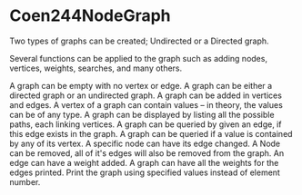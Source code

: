 # Coen244NodeGraph

Two types of graphs can be created; Undirected or a Directed graph.

Several functions can be applied to the graph such as adding nodes, vertices, weights, searches, and many others.

A graph can be empty with no vertex or edge.
A graph can be either a directed graph or an undirected graph. 
A graph can be added in vertices and edges.
A vertex of a graph can contain values – in theory, the values can be of any type. 
A graph can be displayed by listing all the possible paths, each linking vertices. 
A graph can be queried by given an edge, if this edge exists in the graph.
A graph can be queried if a value is contained by any of its vertex.
A specific node can have its edge changed.
A Node can be removed, all of it's edges will also be removed from the graph.
An edge can have a weight added.
A graph can have all the weights for the edges printed.
Print the graph using specified values instead of element number.

